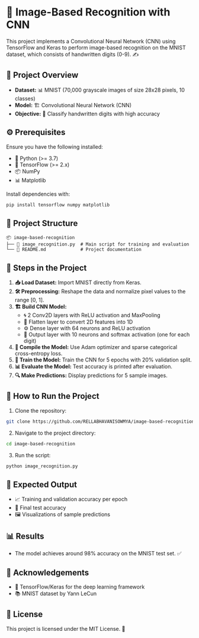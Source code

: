 # 🧠 Image-Based Recognition with CNN

This project implements a Convolutional Neural Network (CNN) using TensorFlow and Keras to perform image-based recognition on the MNIST dataset, which consists of handwritten digits (0-9). ✍️

## 🌟 Project Overview
- **Dataset:** 📊 MNIST (70,000 grayscale images of size 28x28 pixels, 10 classes)
- **Model:** 🏗️ Convolutional Neural Network (CNN)
- **Objective:** 🎯 Classify handwritten digits with high accuracy

## ⚙️ Prerequisites
Ensure you have the following installed:
- 🐍 Python (>= 3.7)
- 🔧 TensorFlow (>= 2.x)
- 📦 NumPy
- 📊 Matplotlib

Install dependencies with:
```bash
pip install tensorflow numpy matplotlib
```

## 📁 Project Structure
```
📦 image-based-recognition
├── 📝 image_recognition.py  # Main script for training and evaluation
└── 📘 README.md             # Project documentation
```

## 🚦 Steps in the Project
1. **📥 Load Dataset:** Import MNIST directly from Keras.
2. **🛠️ Preprocessing:** Reshape the data and normalize pixel values to the range [0, 1].
3. **🏗️ Build CNN Model:**
   - 🌀 2 Conv2D layers with ReLU activation and MaxPooling
   - 🧱 Flatten layer to convert 2D features into 1D
   - ⚙️ Dense layer with 64 neurons and ReLU activation
   - 🎉 Output layer with 10 neurons and softmax activation (one for each digit)
4. **📌 Compile the Model:** Use Adam optimizer and sparse categorical cross-entropy loss.
5. **🚀 Train the Model:** Train the CNN for 5 epochs with 20% validation split.
6. **📊 Evaluate the Model:** Test accuracy is printed after evaluation.
7. **🔍 Make Predictions:** Display predictions for 5 sample images.

## 🚀 How to Run the Project
1. Clone the repository:
```bash
git clone https://github.com/RELLABHAVANISOWMYA/image-based-recognition.git
```
2. Navigate to the project directory:
```bash
cd image-based-recognition
```
3. Run the script:
```bash
python image_recognition.py
```

## 📌 Expected Output
- 📈 Training and validation accuracy per epoch
- 🎯 Final test accuracy
- 🖼️ Visualizations of sample predictions

## 📊 Results
- The model achieves around 98% accuracy on the MNIST test set. ✅

## 🙌 Acknowledgements
- 🤖 TensorFlow/Keras for the deep learning framework
- 📚 MNIST dataset by Yann LeCun

## 📜 License
This project is licensed under the MIT License. 📄

